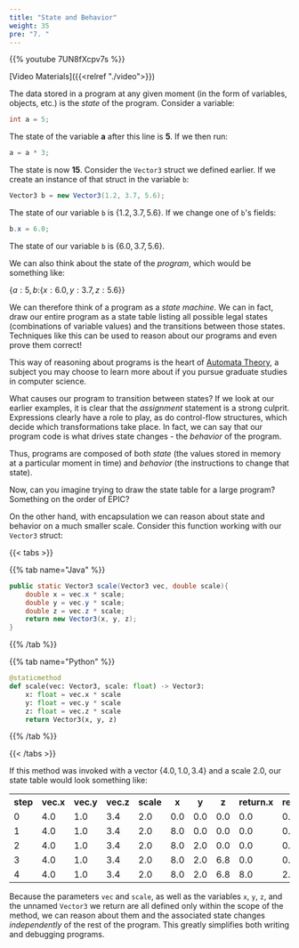 ```yaml
---
title: "State and Behavior"
weight: 35
pre: "7. "
---
```


{{% youtube 7UN8fXcpv7s %}}

[Video Materials]({{<relref "./video">}})

The data stored in a program at any given moment (in the form of variables, objects, etc.) is the *state* of the program.  Consider a variable:

```java
int a = 5;
```

The state of the variable **a** after this line is **5**.  If we then run:

```java
a = a * 3;
```

The state is now **15**. Consider the `Vector3` struct we defined earlier. If we create an instance of that struct in the variable `b`:

```java
Vector3 b = new Vector3(1.2, 3.7, 5.6);
```

The state of our variable `b` is {$1.2, 3.7, 5.6$}.  If we change one of `b`'s fields:

```java
b.x = 6.0;
```

The state of our variable `b` is {$6.0, 3.7, 5.6$}.

We can also think about the state of the *program*, which would be something like:

{$a: 5, b:${$x: 6.0, y: 3.7, z: 5.6$}}

We can therefore think of a program as a *state machine*. We can in fact, draw our entire program as a state table listing all possible legal states (combinations of variable values) and the transitions between those states. Techniques like this can be used to reason about our programs and even prove them correct!

This way of reasoning about programs is the heart of [Automata Theory](https://en.wikipedia.org/wiki/Automata_theory), a subject you may choose to learn more about if you pursue graduate studies in computer science.

What causes our program to transition between states?  If we look at our earlier examples, it is clear that the *assignment* statement is a strong culprit.  Expressions clearly have a role to play, as do control-flow structures, which decide which transformations take place.  In fact, we can say that our program code is what drives state changes - the *behavior* of the program.

Thus, programs are composed of both _state_ (the values stored in memory at a particular moment in time) and _behavior_ (the instructions to change that state).  

Now, can you imagine trying to draw the state table for a large program?  Something on the order of EPIC?  

On the other hand, with encapsulation we can reason about state and behavior on a much smaller scale.  Consider this function working with our `Vector3` struct:

{{< tabs >}}

{{% tab name="Java" %}}

```java
public static Vector3 scale(Vector3 vec, double scale){
    double x = vec.x * scale;
    double y = vec.y * scale;
    double z = vec.z * scale;
    return new Vector3(x, y, z);
}
```

{{% /tab %}}

{{% tab name="Python" %}}

```python
@staticmethod
def scale(vec: Vector3, scale: float) -> Vector3:
    x: float = vec.x * scale
    y: float = vec.y * scale
    z: float = vec.z * scale
    return Vector3(x, y, z)
```

{{% /tab %}}

{{< /tabs >}}

If this method was invoked with a vector {$4.0, 1.0, 3.4$} and a scale $2.0$, our state table would look something like:

<table>
  <tr>
    <th>step</th>
    <th>vec.x</th>
    <th>vec.y</th>
    <th>vec.z</th>
    <th>scale</th>
    <th>x</th>
    <th>y</th>
    <th>z</th>
    <th>return.x</th>
    <th>return.y</th>
    <th>return.z</th>
  <tr>
  <tr>
    <td>0</td>
    <td>4.0</td>
    <td>1.0</td>
    <td>3.4</td>
    <td>2.0</td>
    <td>0.0</td>
    <td>0.0</td>
    <td>0.0</td>
    <td>0.0</td>
    <td>0.0</td>
    <td>0.0</td>
  </tr>
  <tr>
    <td>1</td>
    <td>4.0</td>
    <td>1.0</td>
    <td>3.4</td>
    <td>2.0</td>
    <td>8.0</td>
    <td>0.0</td>
    <td>0.0</td>
    <td>0.0</td>
    <td>0.0</td>
    <td>0.0</td>
  </tr>
  <tr>
    <td>2</td>
    <td>4.0</td>
    <td>1.0</td>
    <td>3.4</td>
    <td>2.0</td>
    <td>8.0</td>
    <td>2.0</td>
    <td>0.0</td>
    <td>0.0</td>
    <td>0.0</td>
    <td>0.0</td>
  </tr>
  <tr>
    <td>3</td>
    <td>4.0</td>
    <td>1.0</td>
    <td>3.4</td>
    <td>2.0</td>
    <td>8.0</td>
    <td>2.0</td>
    <td>6.8</td>
    <td>0.0</td>
    <td>0.0</td>
    <td>0.0</td>
  </tr>
  <tr>
    <td>4</td>
    <td>4.0</td>
    <td>1.0</td>
    <td>3.4</td>
    <td>2.0</td>
    <td>8.0</td>
    <td>2.0</td>
    <td>6.8</td>
    <td>8.0</td>
    <td>2.0</td>
    <td>6.8</td>
  </tr>
</table>

Because the parameters `vec` and `scale`, as well as the variables `x`, `y`, `z`, and the unnamed `Vector3` we return are all defined only within the scope of the method, we can reason about them and the associated state changes _independently_ of the rest of the program.  This greatly simplifies both writing and debugging programs.
